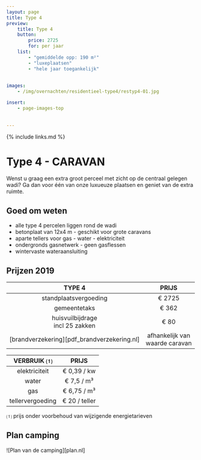 ```yaml
---
layout: page
title: Type 4
preview: 
    title: Type 4
    button:
        price: 2725
        for: per jaar
    list:
        - "gemiddelde opp: 190 m²"
        - "luxeplaatsen"
        - "hele jaar toegankelijk"
        
        
images:
    - /img/overnachten/residentieel-type4/restyp4-01.jpg

insert:
    - page-images-top
    
    
---
```


{% include links.md %}

# Type 4 - CARAVAN

Wenst u graag een extra groot perceel met zicht op de centraal gelegen wadi? Ga dan voor één van onze luxueuze plaatsen en geniet van de extra ruimte.

## Goed om weten

- alle type 4 percelen liggen rond de wadi
- betonplaat van 12x4 m - geschikt voor grote caravans
- aparte tellers voor gas - water - elektriciteit
- ondergronds gasnetwerk - geen gasflessen
- wintervaste wateraansluiting


## Prijzen 2019

TYPE 4                |PRIJS           |
:--------------------:|:--------------:|
standplaatsvergoeding |€ 2725              
gemeentetaks          |€ 362
huisvuilbijdrage<br>incl 25 zakken<br> | € 80   
[brandverzekering][pdf_brandverzekering.nl]     |afhankelijk van <br>waarde caravan

VERBRUIK ⑴           |PRIJS          |
:--------------------:|:-------------:|
elektriciteit         | € 0,39 / kw        
water                 | € 7,5 / m³  
gas                   | € 6,75 / m³       
tellervergoeding      | € 20 / teller

⑴ prijs onder voorbehoud van wijzigende energietarieven

## Plan camping

![Plan van de camping][plan.nl]
